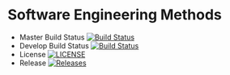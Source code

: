 # Software Engineering Methods

- Master Build Status [![Build Status](https://travis-ci.org/harryaddlesee/sem.svg?branch=master)](https://travis-ci.org/harryaddlesee/sem)
- Develop Build Status [![Build Status](https://travis-ci.org/harryaddlesee/sem.svg?branch=develop)](https://travis-ci.org/harryaddlesee/sem)
- License [![LICENSE](https://img.shields.io/github/license/harryaddlesee/sem.svg?style=flat-square)](https://github.com/harryaddlesee/sem/blob/master/LICENSE)
- Release [![Releases](https://img.shields.io/github/release/harryaddlesee/sem/all.svg?style=flat-square)](https://github.com/harryaddlesee/sem/releases)
